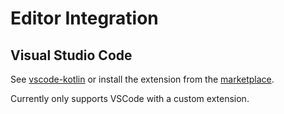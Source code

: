 # Editor Integration

## Visual Studio Code
See [vscode-kotlin](https://github.com/fwcd/vscode-kotlin) or install the extension from the [marketplace](https://marketplace.visualstudio.com/items?itemName=fwcd.kotlin).

Currently only supports VSCode with a custom extension.
